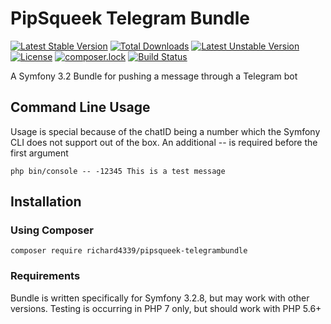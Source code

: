 # PipSqueek Telegram Bundle

[![Latest Stable Version](https://poser.pugx.org/richard4339/pipsqueek-telegrambundle/v/stable)](https://packagist.org/packages/richard4339/pipsqueek-telegrambundle)
[![Total Downloads](https://poser.pugx.org/richard4339/pipsqueek-telegrambundle/downloads)](https://packagist.org/packages/richard4339/pipsqueek-telegrambundle)
[![Latest Unstable Version](https://poser.pugx.org/richard4339/pipsqueek-telegrambundle/v/unstable)](https://packagist.org/packages/richard4339/pipsqueek-telegrambundle)
[![License](https://poser.pugx.org/richard4339/pipsqueek-telegrambundle/license)](https://packagist.org/packages/richard4339/pipsqueek-telegrambundle)
[![composer.lock](https://poser.pugx.org/richard4339/pipsqueek-telegrambundle/composerlock)](https://packagist.org/packages/richard4339/pipsqueek-telegrambundle)
[![Build Status](https://travis-ci.org/richard4339/pipsqueek-telegrambundle.svg?branch=master)](https://travis-ci.org/richard4339/pipsqueek-telegrambundle)

A Symfony 3.2 Bundle for pushing a message through a Telegram bot

## Command Line Usage
Usage is special because of the chatID being a number which the Symfony CLI does not support out of the box. An additional -- is required before the first argument
```
php bin/console -- -12345 This is a test message
```

## Installation
### Using Composer
```
composer require richard4339/pipsqueek-telegrambundle
```

### Requirements
Bundle is written specifically for Symfony 3.2.8, but may work with other versions. Testing is occurring in PHP 7 only, but should work with PHP 5.6+
